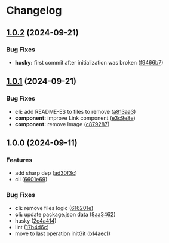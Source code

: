 # Changelog

## [1.0.2](https://github.com/Pkcarreno/astro-minimal-template/compare/v1.0.1...v1.0.2) (2024-09-21)


### Bug Fixes

* **husky:** first commit after initialization was broken ([f9466b7](https://github.com/Pkcarreno/astro-minimal-template/commit/f9466b7d2a3d0d91365b121eb47c7c162494e43f))

## [1.0.1](https://github.com/Pkcarreno/astro-minimal-template/compare/v1.0.0...v1.0.1) (2024-09-21)


### Bug Fixes

* **cli:** add README-ES to files to remove ([a813aa3](https://github.com/Pkcarreno/astro-minimal-template/commit/a813aa335e42aebd1cb1f7be292fea1d459e3cd3))
* **component:** improve Link component ([e3c9e8e](https://github.com/Pkcarreno/astro-minimal-template/commit/e3c9e8e65844e4a8b17154f5bb95fbb0010f9fe7))
* **component:** remove Image ([c879287](https://github.com/Pkcarreno/astro-minimal-template/commit/c8792875cbfa8ae97718e478c50ecbc6db61a8e9))

## 1.0.0 (2024-09-11)


### Features

* add sharp dep ([ad30f3c](https://github.com/Pkcarreno/astro-minimal-template/commit/ad30f3c752960bd59a5722ecec6ff76f24dacdad))
* cli ([6601e69](https://github.com/Pkcarreno/astro-minimal-template/commit/6601e69468ebfb162c2722ebb3abbd07ec3d4eb5))


### Bug Fixes

* **cli:** remove files logic ([616201e](https://github.com/Pkcarreno/astro-minimal-template/commit/616201eabc3f3fe13c58756f9486774227dc7828))
* **cli:** update package.json data ([8aa3462](https://github.com/Pkcarreno/astro-minimal-template/commit/8aa3462f3d73ed3780196886ccf1eeba3e94e7a6))
* husky ([2c4a414](https://github.com/Pkcarreno/astro-minimal-template/commit/2c4a414b886d1a7058137cef951ad5b198d52b5a))
* lint ([17b4d6c](https://github.com/Pkcarreno/astro-minimal-template/commit/17b4d6c7760f03f8ae1c67ff87e61bdd4ec4a1f0))
* move to last operation initGit ([b14aec1](https://github.com/Pkcarreno/astro-minimal-template/commit/b14aec19c0beda556dd461454b91ec8122bda002))

